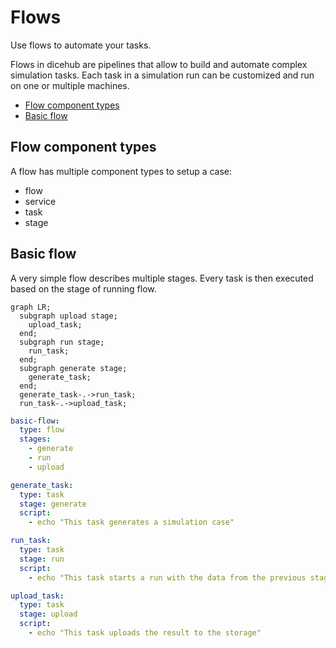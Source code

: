 # Flows

<div class="h1-sub">
  Use flows to automate your tasks.
</div>

Flows in dicehub are pipelines that allow to build and automate complex simulation
tasks.
Each task in a simulation run can be customized and run on one or multiple machines.

- [Flow component types](#flow-component-types)
- [Basic flow](#basic-flow)

## Flow component types

A flow has multiple component types to setup a case:

- flow
- service
- task
- stage

## Basic flow

A very simple flow describes multiple stages. Every task is then executed based
on the stage of running flow.

```mermaid
graph LR;
  subgraph upload stage;
    upload_task;
  end;
  subgraph run stage;
    run_task;
  end;
  subgraph generate stage;
    generate_task;
  end;
  generate_task-.->run_task;
  run_task-.->upload_task;
```

```yaml
basic-flow:
  type: flow
  stages:
    - generate
    - run
    - upload

generate_task:
  type: task
  stage: generate
  script:
    - echo "This task generates a simulation case"

run_task:
  type: task
  stage: run
  script:
    - echo "This task starts a run with the data from the previous stage"

upload_task:
  type: task
  stage: upload
  script:
    - echo "This task uploads the result to the storage"
```
